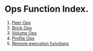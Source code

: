 # Ops Function Index.

1. [Peer Ops](./peer_ops.md)
2. [Brick Ops](./brick_ops.md)
3. [Volume Ops]()
4. [Profile Ops]()
5. [Remore execution functions](./rexe.md)
